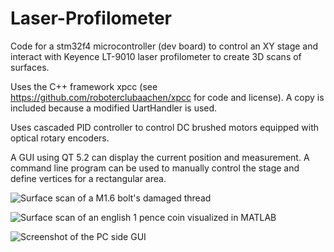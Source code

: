 Laser-Profilometer
==================

Code for a stm32f4 microcontroller (dev board) to control an XY stage and interact with Keyence LT-9010 laser profilometer to create 3D scans of surfaces.

Uses the C++ framework xpcc (see https://github.com/roboterclubaachen/xpcc for code and license). A copy is included because a modified UartHandler is used.

Uses cascaded PID controller to control DC brushed motors equipped with optical rotary encoders.

A GUI using QT 5.2 can display the current position and measurement. A command line program can be used to manually control the stage and define vertices for a rectangular area.

![Surface scan of a M1.6 bolt's damaged thread](https://github.com/jrahlf/Laser-Profilometer/blob/master/images/bolt.png)

![Surface scan of an english 1 pence coin visualized in MATLAB](https://raw.githubusercontent.com/jrahlf/Laser-Profilometer/master/images/coinScan.png)

![Screenshot of the PC side GUI](https://raw.githubusercontent.com/jrahlf/Laser-Profilometer/master/images/pcGui.png)

